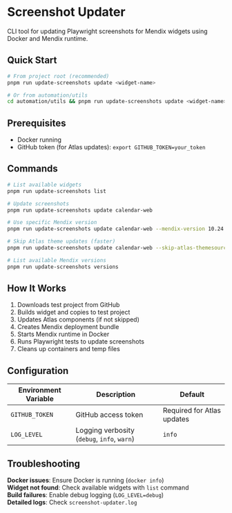 # Screenshot Updater

CLI tool for updating Playwright screenshots for Mendix widgets using Docker and Mendix runtime.

## Quick Start

```bash
# From project root (recommended)
pnpm run update-screenshots update <widget-name>

# Or from automation/utils
cd automation/utils && pnpm run update-screenshots update <widget-name>
```

## Prerequisites

- Docker running
- GitHub token (for Atlas updates): `export GITHUB_TOKEN=your_token`

## Commands

```bash
# List available widgets
pnpm run update-screenshots list

# Update screenshots
pnpm run update-screenshots update calendar-web

# Use specific Mendix version
pnpm run update-screenshots update calendar-web --mendix-version 10.24.0.73019

# Skip Atlas theme updates (faster)
pnpm run update-screenshots update calendar-web --skip-atlas-themesource

# List available Mendix versions
pnpm run update-screenshots versions
```

## How It Works

1. Downloads test project from GitHub
2. Builds widget and copies to test project
3. Updates Atlas components (if not skipped)
4. Creates Mendix deployment bundle
5. Starts Mendix runtime in Docker
6. Runs Playwright tests to update screenshots
7. Cleans up containers and temp files

## Configuration

| Environment Variable | Description                                 | Default                    |
| -------------------- | ------------------------------------------- | -------------------------- |
| `GITHUB_TOKEN`       | GitHub access token                         | Required for Atlas updates |
| `LOG_LEVEL`          | Logging verbosity (`debug`, `info`, `warn`) | `info`                     |

## Troubleshooting

**Docker issues**: Ensure Docker is running (`docker info`)  
**Widget not found**: Check available widgets with `list` command  
**Build failures**: Enable debug logging (`LOG_LEVEL=debug`)  
**Detailed logs**: Check `screenshot-updater.log`
